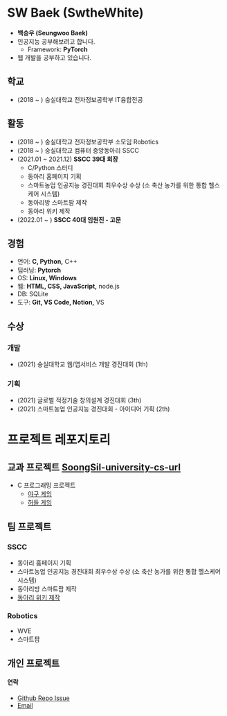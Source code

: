 # SW Baek (SwtheWhite)

  * __백승우 (Seungwoo Baek)__
  * 인공지능 공부해보려고 합니다.
    * Framework: __PyTorch__
  * 웹 개발을 공부하고 있습니다.

## 학교
  * (2018 ~ ) 숭실대학교 전자정보공학부 IT융합전공

## 활동
  * (2018 ~ ) 숭실대학교 전자정보공학부 소모임 Robotics
  * (2018 ~ ) 숭실대학교 컴퓨터 중앙동아리 SSCC 
  * (2021.01 ~ 2021.12) __SSCC 39대 회장__
    * C/Python 스터디
    * 동아리 홈페이지 기획
    * 스마트농업 인공지능 경진대회 최우수상 수상 (소 축산 농가를 위한 통합 헬스케어 시스템)
    * 동아리방 스마트팜 제작
    * 동아리 위키 제작
  * (2022.01 ~ ) __SSCC 40대 임원진 - 고문__

## 경험
  * 언어: __C, Python,__ C++
  * 딥러닝: __Pytorch__
  * OS: __Linux, Windows__
  * 웹: __HTML, CSS, JavaScript,__ node.js
  * DB: SQLite
  * 도구: __Git, VS Code, Notion,__ VS

## 수상

### 개발
* (2021) 숭실대학교 웹/앱서비스 개발 경진대회 (1th)
    
### 기획
* (2021) 글로벌 적정기술 창의설계 경진대회 (3th)
* (2021) 스마트농업 인공지능 경진대회 - 아이디어 기획 (2th)



# 프로젝트 레포지토리

## 교과 프로젝트 [SoongSil-university-cs-url]
  * C 프로그래밍 프로젝트
    * [야구 게임](https://github.com/SWtheWhite/C-Baseballproject)
    * [허들 게임](https://github.com/SWtheWhite/C-Hurdleproject)

## 팀 프로젝트
  ### SSCC
  * 동아리 홈페이지 기획
  * 스마트농업 인공지능 경진대회 최우수상 수상 (소 축산 농가를 위한 통합 헬스케어 시스템)
  * 동아리방 스마트팜 제작
  * [동아리 위키 제작](www.sscc.space)
    
  ### Robotics
  * WVE
  * 스마트팜

## 개인 프로젝트



#### 연락
  - [Github Repo Issue](https://github.com/SwtheWhite/SwtheWhite/issues)
  - [Email](mailto:swthewhite@gmail.com)



<!-- Image definitions: Institutions and Groups -->
[SoongSil-university-cs-url]: http://infocom.ssu.ac.kr
